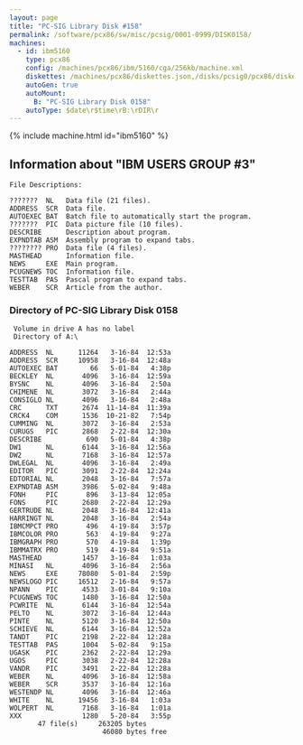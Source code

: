 ```yaml
---
layout: page
title: "PC-SIG Library Disk #158"
permalink: /software/pcx86/sw/misc/pcsig/0001-0999/DISK0158/
machines:
  - id: ibm5160
    type: pcx86
    config: /machines/pcx86/ibm/5160/cga/256kb/machine.xml
    diskettes: /machines/pcx86/diskettes.json,/disks/pcsig0/pcx86/diskettes.json
    autoGen: true
    autoMount:
      B: "PC-SIG Library Disk 0158"
    autoType: $date\r$time\rB:\rDIR\r
---
```


{% include machine.html id="ibm5160" %}

## Information about "IBM USERS GROUP #3"

    File Descriptions:
    
    ???????  NL   Data file (21 files).
    ADDRESS  SCR  Data file.
    AUTOEXEC BAT  Batch file to automatically start the program.
    ???????  PIC  Data picture file (10 files).
    DESCRIBE      Description about program.
    EXPNDTAB ASM  Assembly program to expand tabs.
    ???????? PRO  Data file (4 files).
    MASTHEAD      Information file.
    NEWS     EXE  Main program.
    PCUGNEWS TOC  Information file.
    TESTTAB  PAS  Pascal program to expand tabs.
    WEBER    SCR  Article from the author.

### Directory of PC-SIG Library Disk 0158

     Volume in drive A has no label
     Directory of A:\

    ADDRESS  NL      11264   3-16-84  12:53a
    ADDRESS  SCR     10958   3-16-84  12:48a
    AUTOEXEC BAT        66   5-01-84   4:38p
    BECKLEY  NL       4096   3-16-84  12:59a
    BYSNC    NL       4096   3-16-84   2:50a
    CHIMENE  NL       3072   3-16-84   2:44a
    CONSIGLO NL       4096   3-16-84   2:48a
    CRC      TXT      2674  11-14-84  11:39a
    CRCK4    COM      1536  10-21-82   7:54p
    CUMMING  NL       3072   3-16-84   2:53a
    CURUGS   PIC      2868   2-22-84  12:30a
    DESCRIBE           690   5-01-84   4:38p
    DW1      NL       6144   3-16-84  12:56a
    DW2      NL       7168   3-16-84  12:57a
    DWLEGAL  NL       4096   3-16-84   2:49a
    EDITOR   PIC      3091   2-22-84  12:24a
    EDTORIAL NL       2048   3-16-84   7:57a
    EXPNDTAB ASM      3986   5-02-84   9:48a
    FONH     PIC       896   3-13-84  12:05a
    FONS     PIC      2680   2-22-84  12:29a
    GERTRUDE NL       2048   3-16-84  12:41a
    HARRINGT NL       2048   3-16-84   2:54a
    IBMCMPCT PRO       496   4-19-84   3:57p
    IBMCOLOR PRO       563   4-19-84   9:27a
    IBMGRAPH PRO       570   4-19-84   1:39p
    IBMMATRX PRO       519   4-19-84   9:51a
    MASTHEAD          1457   3-16-84   1:03a
    MINASI   NL       4096   3-16-84   2:56a
    NEWS     EXE     78080   5-01-84   2:59p
    NEWSLOGO PIC     16512   2-16-84   9:57a
    NPANN    PIC      4533   3-01-84   9:10a
    PCUGNEWS TOC      1480   3-16-84  12:50a
    PCWRITE  NL       6144   3-16-84  12:54a
    PELTO    NL       3072   3-16-84  12:44a
    PINTE    NL       5120   3-16-84  12:50a
    SCHIEVE  NL       6144   3-16-84  12:52a
    TANDT    PIC      2198   2-22-84  12:28a
    TESTTAB  PAS      1004   5-02-84   9:15a
    UGASK    PIC      2362   2-22-84  12:29a
    UGOS     PIC      3038   2-22-84  12:28a
    VANDR    PIC      3491   2-22-84  12:28a
    WEBER    NL       4096   3-16-84  12:58a
    WEBER    SCR      3537   3-16-84  12:16a
    WESTENDP NL       4096   3-16-84  12:46a
    WHITE    NL      19456   3-16-84   1:03a
    WOLPERT  NL       7168   3-16-84   1:01a
    XXX               1280   5-20-84   3:55p
           47 file(s)     263205 bytes
                           46080 bytes free
